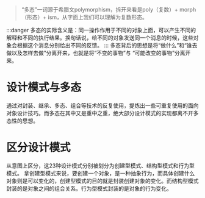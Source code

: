 > “多态”一词源于希腊文polymorphism，拆开来看是poly（复数）+ morph（形态）+ ism，从字面上我们可以理解为复数形态。

:::danger
多态的实际含义是：同一操作作用于不同的对象上面，可以产生不同的解释和不同的执行结果。换句话说，给不同的对象发送同一个消息的时候，这些对象会根据这个消息分别给出不同的反馈。
:::
多态背后的思想是将“做什么”和“谁去做以及怎样去做”分离开来，也就是将“不变的事物”与 “可能改变的事物”分离开来。
# 设计模式与多态
通过对封装、继承、多态、组合等技术的反复使用，提炼出一些可重复使用的面向对象设计技巧。而多态在其中又是重中之重，绝大部分设计模式的实现都离不开多态性的思想。
# 区分设计模式
从意图上区分，这23种设计模式分别被划分为创建型模式、结构型模式和行为型模式。
拿创建型模式来说，要创建一个对象，是一种抽象行为，而具体创建什么对象则是可以变化的，创建型模式的目的就是封装创建对象的变化。而结构型模式封装的是对象之间的组合关系。行为型模式封装的是对象的行为变化。
